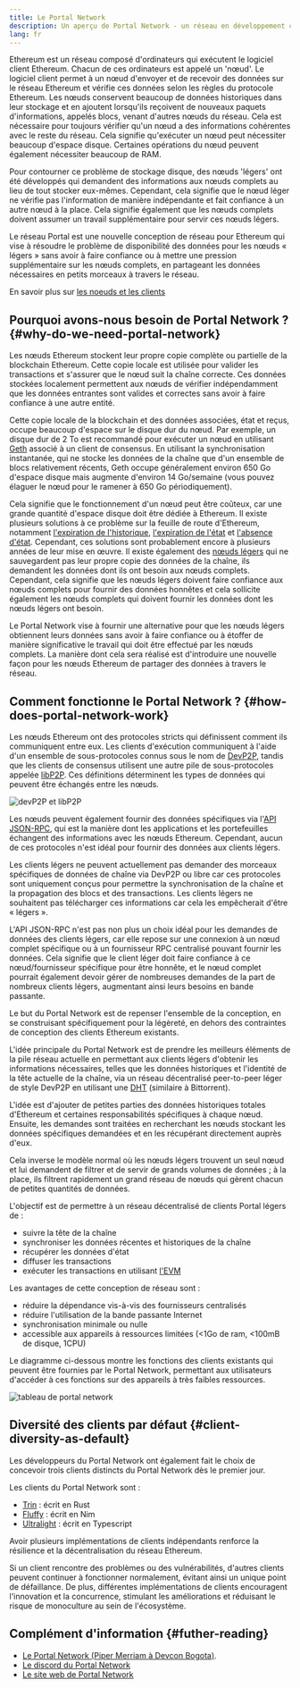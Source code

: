 ```yaml
---
title: Le Portal Network
description: Un aperçu de Portal Network - un réseau en développement conçu pour soutenir les clients à faibles ressources.
lang: fr
---
```


Ethereum est un réseau composé d'ordinateurs qui exécutent le logiciel client Ethereum. Chacun de ces ordinateurs est appelé un 'nœud'. Le logiciel client permet à un nœud d'envoyer et de recevoir des données sur le réseau Ethereum et vérifie ces données selon les règles du protocole Ethereum. Les nœuds conservent beaucoup de données historiques dans leur stockage et en ajoutent lorsqu'ils reçoivent de nouveaux paquets d'informations, appelés blocs, venant d'autres nœuds du réseau. Cela est nécessaire pour toujours vérifier qu'un nœud a des informations cohérentes avec le reste du réseau. Cela signifie qu'exécuter un nœud peut nécessiter beaucoup d'espace disque. Certaines opérations du nœud peuvent également nécessiter beaucoup de RAM.

Pour contourner ce problème de stockage disque, des nœuds 'légers' ont été développés qui demandent des informations aux nœuds complets au lieu de tout stocker eux-mêmes. Cependant, cela signifie que le nœud léger ne vérifie pas l'information de manière indépendante et fait confiance à un autre nœud à la place. Cela signifie également que les nœuds complets doivent assumer un travail supplémentaire pour servir ces nœuds légers.

Le réseau Portal est une nouvelle conception de réseau pour Ethereum qui vise à résoudre le problème de disponibilité des données pour les nœuds « légers » sans avoir à faire confiance ou à mettre une pression supplémentaire sur les nœuds complets, en partageant les données nécessaires en petits morceaux à travers le réseau.

En savoir plus sur [les noeuds et les clients](/developers/docs/nodes-and-clients/)

## Pourquoi avons-nous besoin de Portal Network ? {#why-do-we-need-portal-network}

Les nœuds Ethereum stockent leur propre copie complète ou partielle de la blockchain Ethereum. Cette copie locale est utilisée pour valider les transactions et s'assurer que le nœud suit la chaîne correcte. Ces données stockées localement permettent aux nœuds de vérifier indépendamment que les données entrantes sont valides et correctes sans avoir à faire confiance à une autre entité.

Cette copie locale de la blockchain et des données associées, état et reçus, occupe beaucoup d'espace sur le disque dur du nœud. Par exemple, un disque dur de 2 To est recommandé pour exécuter un nœud en utilisant [Geth](https://geth.ethereum.org) associé à un client de consensus. En utilisant la synchronisation instantanée, qui ne stocke les données de la chaîne que d'un ensemble de blocs relativement récents, Geth occupe généralement environ 650 Go d'espace disque mais augmente d'environ 14 Go/semaine (vous pouvez élaguer le nœud pour le ramener à 650 Go périodiquement).

Cela signifie que le fonctionnement d'un nœud peut être coûteux, car une grande quantité d'espace disque doit être dédiée à Ethereum. Il existe plusieurs solutions à ce problème sur la feuille de route d'Ethereum, notamment [l'expiration de l'historique](/roadmap/statelessness/#history-expiry), [l'expiration de l'état](/roadmap/statelessness/#state-expiry) et [l'absence d'état](/roadmap/statelessness/). Cependant, ces solutions sont probablement encore à plusieurs années de leur mise en œuvre. Il existe également des [nœuds légers](/developers/docs/nodes-and-clients/light-clients/) qui ne sauvegardent pas leur propre copie des données de la chaîne, ils demandent les données dont ils ont besoin aux nœuds complets. Cependant, cela signifie que les nœuds légers doivent faire confiance aux nœuds complets pour fournir des données honnêtes et cela sollicite également les nœuds complets qui doivent fournir les données dont les nœuds légers ont besoin.

Le Portal Network vise à fournir une alternative pour que les nœuds légers obtiennent leurs données sans avoir à faire confiance ou à étoffer de manière significative le travail qui doit être effectué par les nœuds complets. La manière dont cela sera réalisé est d'introduire une nouvelle façon pour les nœuds Ethereum de partager des données à travers le réseau.

## Comment fonctionne le Portal Network ? {#how-does-portal-network-work}

Les nœuds Ethereum ont des protocoles stricts qui définissent comment ils communiquent entre eux. Les clients d'exécution communiquent à l'aide d'un ensemble de sous-protocoles connus sous le nom de [DevP2P](/developers/docs/networking-layer/#devp2p), tandis que les clients de consensus utilisent une autre pile de sous-protocoles appelée [libP2P](/developers/docs/networking-layer/#libp2p). Ces définitions déterminent les types de données qui peuvent être échangés entre les nœuds.

![devP2P et libP2P](portal-network-devp2p-libp2p.png)

Les nœuds peuvent également fournir des données spécifiques via l'[API JSON-RPC](/developers/docs/apis/json-rpc/), qui est la manière dont les applications et les portefeuilles échangent des informations avec les nœuds Ethereum. Cependant, aucun de ces protocoles n'est idéal pour fournir des données aux clients légers.

Les clients légers ne peuvent actuellement pas demander des morceaux spécifiques de données de chaîne via DevP2P ou libre car ces protocoles sont uniquement conçus pour permettre la synchronisation de la chaîne et la propagation des blocs et des transactions. Les clients légers ne souhaitent pas télécharger ces informations car cela les empêcherait d'être « légers ».

L'API JSON-RPC n'est pas non plus un choix idéal pour les demandes de données des clients légers, car elle repose sur une connexion à un nœud complet spécifique ou à un fournisseur RPC centralisé pouvant fournir les données. Cela signifie que le client léger doit faire confiance à ce nœud/fournisseur spécifique pour être honnête, et le nœud complet pourrait également devoir gérer de nombreuses demandes de la part de nombreux clients légers, augmentant ainsi leurs besoins en bande passante.

Le but du Portal Network est de repenser l'ensemble de la conception, en se construisant spécifiquement pour la légèreté, en dehors des contraintes de conception des clients Ethereum existants.

L'idée principale du Portal Network est de prendre les meilleurs éléments de la pile réseau actuelle en permettant aux clients légers d'obtenir les informations nécessaires, telles que les données historiques et l'identité de la tête actuelle de la chaîne, via un réseau décentralisé peer-to-peer léger de style DevP2P en utilisant une [DHT](https://en.wikipedia.org/wiki/Distributed_hash_table) (similaire à Bittorrent).

L'idée est d'ajouter de petites parties des données historiques totales d'Ethereum et certaines responsabilités spécifiques à chaque nœud. Ensuite, les demandes sont traitées en recherchant les nœuds stockant les données spécifiques demandées et en les récupérant directement auprès d'eux.

Cela inverse le modèle normal où les nœuds légers trouvent un seul nœud et lui demandent de filtrer et de servir de grands volumes de données ; à la place, ils filtrent rapidement un grand réseau de nœuds qui gèrent chacun de petites quantités de données.

L'objectif est de permettre à un réseau décentralisé de clients Portal légers de :

- suivre la tête de la chaîne
- synchroniser les données récentes et historiques de la chaîne
- récupérer les données d'état
- diffuser les transactions
- exécuter les transactions en utilisant [l'EVM](/developers/docs/evm/)

Les avantages de cette conception de réseau sont :

- réduire la dépendance vis-à-vis des fournisseurs centralisés
- réduire l'utilisation de la bande passante Internet
- synchronisation minimale ou nulle
- accessible aux appareils à ressources limitées (<1Go de ram, <100mB de disque, 1CPU)

Le diagramme ci-dessous montre les fonctions des clients existants qui peuvent être fournies par le Portal Network, permettant aux utilisateurs d'accéder à ces fonctions sur des appareils à très faibles ressources.

![tableau de portal network](portal-network-table2.png)

## Diversité des clients par défaut {#client-diversity-as-default}

Les développeurs du Portal Network ont également fait le choix de concevoir trois clients distincts du Portal Network dès le premier jour.

Les clients du Portal Network sont :

- [Trin](https://github.com/ethereum/trin) : écrit en Rust
- [Fluffy](https://nimbus.team/docs/fluffy.html) : écrit en Nim
- [Ultralight](https://github.com/ethereumjs/ultralight) : écrit en Typescript

Avoir plusieurs implémentations de clients indépendants renforce la résilience et la décentralisation du réseau Ethereum.

Si un client rencontre des problèmes ou des vulnérabilités, d'autres clients peuvent continuer à fonctionner normalement, évitant ainsi un unique point de défaillance. De plus, différentes implémentations de clients encouragent l'innovation et la concurrence, stimulant les améliorations et réduisant le risque de monoculture au sein de l'écosystème.

## Complément d'information {#futher-reading}

- [Le Portal Network (Piper Merriam à Devcon Bogota)](https://www.youtube.com/watch?v=0stc9jnQLXA).
- [Le discord du Portal Network](https://discord.gg/CFFnmE7Hbs)
- [Le site web de Portal Network](https://www.ethportal.net/)
